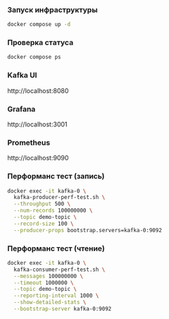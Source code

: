 ### Запуск инфраструктуры

```bash
docker compose up -d
```

### Проверка статуса

```bash
docker compose ps
```

### Kafka UI

http://localhost:8080

### Grafana

http://localhost:3001

### Prometheus

http://localhost:9090

### Перформанс тест (запись)

```bash
docker exec -it kafka-0 \
  kafka-producer-perf-test.sh \
  --throughput 500 \
  --num-records 100000000 \
  --topic demo-topic \
  --record-size 100 \
  --producer-props bootstrap.servers=kafka-0:9092
```

### Перформанс тест (чтение)

```bash
docker exec -it kafka-0 \
  kafka-consumer-perf-test.sh \
  --messages 100000000 \
  --timeout 1000000 \
  --topic demo-topic \
  --reporting-interval 1000 \
  --show-detailed-stats \
  --bootstrap-server kafka-0:9092
```
